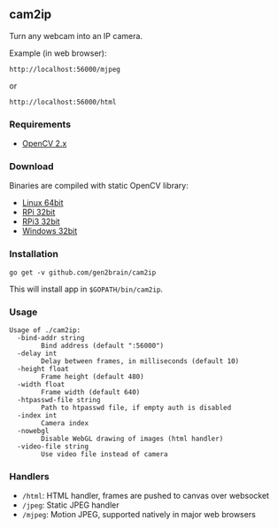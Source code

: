 ## cam2ip

Turn any webcam into an IP camera.

Example (in web browser):

    http://localhost:56000/mjpeg
or

    http://localhost:56000/html

### Requirements

* [OpenCV 2.x](http://opencv.org/)


### Download

Binaries are compiled with static OpenCV library:

 - [Linux 64bit](https://github.com/gen2brain/cam2ip/releases/download/1.3/cam2ip-1.3-64bit.tar.gz)
 - [RPi 32bit](https://github.com/gen2brain/cam2ip/releases/download/1.3/cam2ip-1.3-RPi.tar.gz)
 - [RPi3 32bit](https://github.com/gen2brain/cam2ip/releases/download/1.3/cam2ip-1.3-RPi3.tar.gz)
 - [Windows 32bit](https://github.com/gen2brain/cam2ip/releases/download/1.3/cam2ip-1.3.zip)


### Installation

    go get -v github.com/gen2brain/cam2ip

This will install app in `$GOPATH/bin/cam2ip`.

### Usage

```
Usage of ./cam2ip:
  -bind-addr string
        Bind address (default ":56000")
  -delay int
        Delay between frames, in milliseconds (default 10)
  -height float
        Frame height (default 480)
  -width float
        Frame width (default 640)
  -htpasswd-file string
        Path to htpasswd file, if empty auth is disabled
  -index int
        Camera index
  -nowebgl
        Disable WebGL drawing of images (html handler)
  -video-file string
    	Use video file instead of camera
```

### Handlers

  * `/html`: HTML handler, frames are pushed to canvas over websocket
  * `/jpeg`: Static JPEG handler
  * `/mjpeg`: Motion JPEG, supported natively in major web browsers
